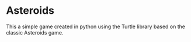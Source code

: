 # Asteroids
This a simple game created in python using the Turtle library based on the classic Asteroids game.
